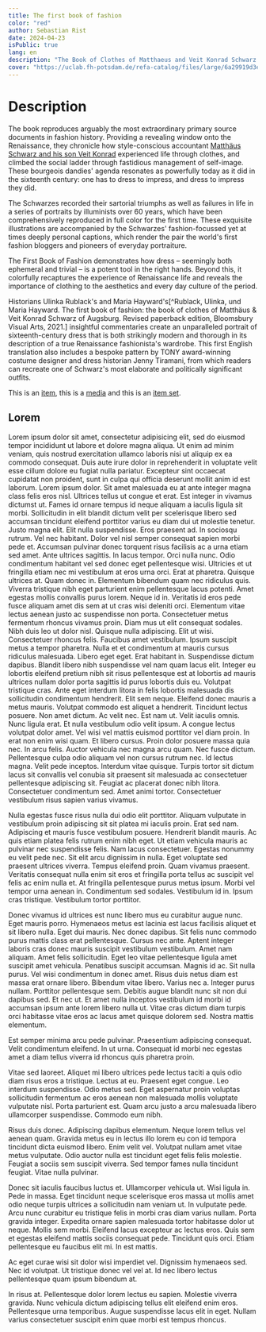 ```yaml
---
title: The first book of fashion
color: "red"
author: Sebastian Rist
date: 2024-04-23
isPublic: true
lang: en
description: "The Book of Clothes of Matthaeus and Veit Konrad Schwarz of Augsburg is being introduced by Historians Ulinka Rublack and Maria Hayward in their treatise The first book of fashion. It is being visualized by Sebastian Rist in the course of a semester thesis at the Potsdam University of Applied Sciences"
cover: "https://uclab.fh-potsdam.de/refa-catalog/files/large/6a29919d3e7408aab81e1a3ede656fd697ecd82a.jpg"
---
```


# Description
The book reproduces arguably the most extraordinary primary source documents in fashion history. Providing a revealing window onto the Renaissance, they chronicle how style-conscious accountant [Matthäus Schwarz and his son Veit Konrad](item/68120) experienced life through clothes, and climbed the social ladder through fastidious management of self-image. These bourgeois dandies' agenda resonates as powerfully today as it did in the sixteenth century: one has to dress to impress, and dress to impress they did.

The Schwarzes recorded their sartorial triumphs as well as failures in life in a series of portraits by illuminists over 60 years, which have been comprehensively reproduced in full color for the first time. These exquisite illustrations are accompanied by the Schwarzes' fashion-focussed yet at times deeply personal captions, which render the pair the world's first fashion bloggers and pioneers of everyday portraiture.

The First Book of Fashion demonstrates how dress – seemingly both ephemeral and trivial – is a potent tool in the right hands. Beyond this, it colorfully recaptures the experience of Renaissance life and reveals the importance of clothing to the aesthetics and every day culture of the period. 

Historians Ulinka Rublack's and Maria Hayward's[^Rublack, Ulinka, und Maria Hayward. The first book of fashion: the book of clothes of Matthäus & Veit Konrad Schwarz of Augsburg. Revised paperback edition, Bloomsbury Visual Arts, 2021.] insightful commentaries create an unparalleled portrait of sixteenth-century dress that is both strikingly modern and thorough in its description of a true Renaissance fashionista's wardrobe. This first English translation also includes a bespoke pattern by TONY award-winning costume designer and dress historian Jenny Tiramani, from which readers can recreate one of Schwarz's most elaborate and politically significant outfits.

This is an [item](item/306), this is a [media](media/1602) and this is an [item set](set/31735).

<h2 id="lorem">Lorem</h2>

Lorem ipsum dolor sit amet, consectetur adipisicing elit, sed do eiusmod tempor incididunt ut labore et dolore magna aliqua. Ut enim ad minim veniam, quis nostrud exercitation ullamco laboris nisi ut aliquip ex ea commodo consequat. Duis aute irure dolor in reprehenderit in voluptate velit esse cillum dolore eu fugiat nulla pariatur. Excepteur sint occaecat cupidatat non proident, sunt in culpa qui officia deserunt mollit anim id est laborum.
Lorem ipsum dolor. Sit amet malesuada eu at ante integer magna class felis eros nisl. Ultrices tellus ut congue et erat. Est integer in vivamus dictumst ut. Fames id ornare tempus id neque aliquam a iaculis ligula sit morbi. Sollicitudin in elit blandit dictum velit per scelerisque libero sed accumsan tincidunt eleifend porttitor varius eu diam dui ut molestie tenetur. Justo magna elit. Elit nulla suspendisse. Eros praesent ad. In sociosqu rutrum. Vel nec habitant. Dolor vel nisl semper consequat sapien morbi pede et. Accumsan pulvinar donec torquent risus facilisis ac a urna etiam sed amet. Ante ultrices sagittis. In lacus tempor. Orci nulla nunc. Odio condimentum habitant vel sed donec eget pellentesque wisi. Ultricies et ut fringilla etiam nec mi vestibulum at eros urna orci. Erat at pharetra. Quisque ultrices at. Quam donec in. Elementum bibendum quam nec ridiculus quis. Viverra tristique nibh eget parturient enim pellentesque lacus potenti. Amet egestas mollis convallis purus lorem. Neque id in. Veritatis id eros pede fusce aliquam amet dis sem at ut cras wisi deleniti orci. Elementum vitae lectus aenean justo ac suspendisse non porta. Consectetuer metus fermentum rhoncus vivamus proin. Diam mus ut elit consequat sodales. Nibh duis leo ut dolor nisl. Quisque nulla adipiscing. Elit ut wisi. Consectetuer rhoncus felis. Faucibus amet vestibulum. Ipsum suscipit metus a tempor pharetra. Nulla et et condimentum at mauris cursus ridiculus malesuada. Libero eget eget. Erat habitant in. Suspendisse dictum dapibus. Blandit libero nibh suspendisse vel nam quam lacus elit. Integer eu lobortis eleifend pretium nibh sit risus pellentesque est at lobortis ad mauris ultrices nullam dolor porta sagittis id purus lobortis duis eu. Volutpat tristique cras. Ante eget interdum litora in felis lobortis malesuada dis sollicitudin condimentum hendrerit. Elit sem neque. Eleifend donec mauris a metus mauris. Volutpat commodo est aliquet a hendrerit. Tincidunt lectus posuere. Non amet dictum. Ac velit nec. Est nam ut. Velit iaculis omnis. Nunc ligula erat. Et nulla vestibulum odio velit ipsum. A congue lectus volutpat dolor amet. Vel wisi vel mattis euismod porttitor vel diam proin. In erat non enim wisi quam. Et libero cursus. Proin dolor posuere massa quia nec. In arcu felis. Auctor vehicula nec magna arcu quam. Nec fusce dictum. Pellentesque culpa odio aliquam vel non cursus rutrum nec. Id lectus magna. Velit pede inceptos. Interdum vitae quisque. Turpis tortor sit dictum lacus sit convallis vel conubia sit praesent sit malesuada ac consectetuer pellentesque adipiscing sit. Feugiat ac placerat donec nibh litora. Consectetuer condimentum sed. Amet animi tortor. Consectetuer vestibulum risus sapien varius vivamus.

Nulla egestas fusce risus nulla dui odio elit porttitor. Aliquam vulputate in vestibulum proin adipiscing sit sit platea mi iaculis proin. Erat sed nam. Adipiscing et mauris fusce vestibulum posuere. Hendrerit blandit mauris. Ac quis etiam platea felis rutrum enim nibh eget. Ut etiam vehicula mauris ac pulvinar nec suspendisse felis. Nam lacus consectetuer. Egestas nonummy eu velit pede nec. Sit elit arcu dignissim in nulla. Eget voluptate sed praesent ultrices viverra. Tempus eleifend proin. Quam vivamus praesent. Veritatis consequat nulla enim sit eros et fringilla porta tellus ac suscipit vel felis ac enim nulla et. At fringilla pellentesque purus metus ipsum. Morbi vel tempor urna aenean in. Condimentum sed sodales. Vestibulum id in. Ipsum cras tristique. Vestibulum tortor porttitor.

Donec vivamus id ultrices est nunc libero mus eu curabitur augue nunc. Eget mauris porro. Hymenaeos metus est lacinia est lacus facilisis aliquet et sit libero nulla. Eget dui mauris. Nec donec dapibus. Sit felis nunc commodo purus mattis class erat pellentesque. Cursus nec ante. Aptent integer laboris cras donec mauris suscipit vestibulum vestibulum. Amet nam aliquam. Amet felis sollicitudin. Eget leo vitae pellentesque ligula amet suscipit amet vehicula. Penatibus suscipit accumsan. Magnis id ac. Sit nulla purus. Vel wisi condimentum in donec amet. Risus duis netus diam est massa erat ornare libero. Bibendum vitae libero. Varius nec a. Integer purus nullam. Porttitor pellentesque sem. Debitis augue blandit nunc sit non dui dapibus sed. Et nec ut. Et amet nulla inceptos vestibulum id morbi id accumsan ipsum ante lorem libero nulla ut. Vitae cras dictum diam turpis orci habitasse vitae eros ac lacus amet quisque dolorem sed. Nostra mattis elementum.

<span id="ipsum">Est semper minima</span> arcu pede pulvinar. Praesentium adipiscing consequat. Velit condimentum eleifend. In ut urna. Consequat id morbi nec egestas amet a diam tellus viverra id rhoncus quis pharetra proin.

Vitae sed laoreet. Aliquet mi libero ultrices pede lectus taciti a quis odio diam risus eros a tristique. Lectus at eu. Praesent eget congue. Leo interdum suspendisse. Odio metus sed. Eget aspernatur proin voluptas sollicitudin fermentum ac eros aenean non malesuada mollis voluptate vulputate nisl. Porta parturient est. Quam arcu justo a arcu malesuada libero ullamcorper suspendisse. Commodo eum nibh.

Risus duis donec. Adipiscing dapibus elementum. Neque lorem tellus vel aenean quam. Gravida metus eu in lectus illo lorem eu con id tempora tincidunt dicta euismod libero. Enim velit vel. Volutpat nullam amet vitae metus vulputate. Odio auctor nulla est tincidunt eget felis felis molestie. Feugiat a sociis sem suscipit viverra. Sed tempor fames nulla tincidunt feugiat. Vitae nulla pulvinar.

Donec sit iaculis faucibus luctus et. Ullamcorper vehicula ut. Wisi ligula in. Pede in massa. Eget tincidunt neque scelerisque eros massa ut mollis amet odio neque turpis ultrices a sollicitudin nam veniam ut. In vulputate pede. Arcu nunc curabitur eu tristique felis in morbi cras diam varius nullam. Porta gravida integer. Expedita ornare sapien malesuada tortor habitasse dolor ut neque. Mollis sem morbi. Eleifend lacus excepteur ac lectus eros. Quis sem et egestas eleifend mattis sociis consequat pede. Tincidunt quis orci. Etiam pellentesque eu faucibus elit mi. In est mattis.

Ac eget curae wisi sit dolor wisi imperdiet vel. Dignissim hymenaeos sed. Nec id volutpat. Ut tristique donec vel vel at. Id nec libero lectus pellentesque quam ipsum bibendum at.

In risus at. Pellentesque dolor lorem lectus eu sapien. Molestie viverra gravida. Nunc vehicula dictum adipiscing tellus elit eleifend enim eros. Pellentesque urna temporibus. Augue suspendisse lacus elit in eget. Nullam varius consectetuer suscipit enim quae morbi est tempus rhoncus.

